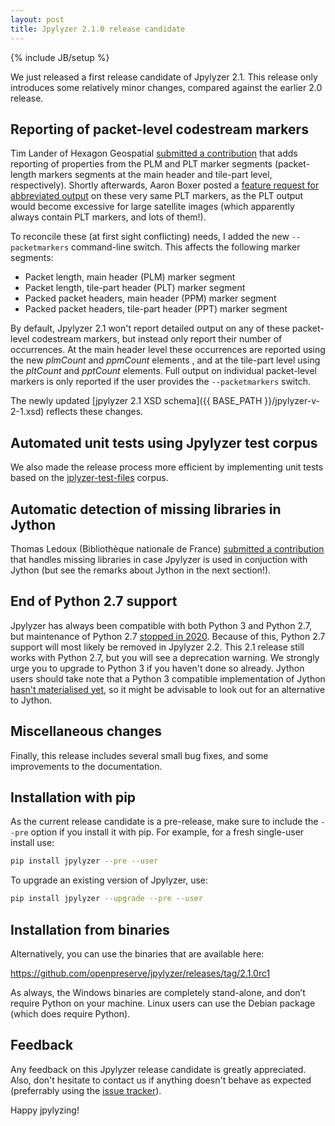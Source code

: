 ```yaml
---
layout: post
title: Jpylyzer 2.1.0 release candidate
---
```

{% include JB/setup %}

We just released a first release candidate of Jpylyzer 2.1. This release only introduces some relatively minor changes, compared against the earlier 2.0 release.

## Reporting of packet-level codestream markers

Tim Lander of Hexagon Geospatial [submitted a contribution](https://github.com/openpreserve/jpylyzer/pull/170) that adds reporting of properties from the PLM and PLT marker segments (packet-length markers segments at the main header and tile-part level, respectively). Shortly afterwards, Aaron Boxer posted a [feature request for abbreviated output](https://github.com/openpreserve/jpylyzer/issues/185) on these very same PLT markers, as the PLT output would become excessive for large satellite images (which apparently always contain PLT markers, and lots of them!). 

To reconcile these (at first sight conflicting) needs, I added the new `--packetmarkers` command-line switch. This affects the following marker segments:

- Packet length, main header (PLM) marker segment
- Packet length, tile-part header (PLT) marker segment
- Packed packet headers, main header (PPM) marker segment
- Packed packet headers, tile-part header (PPT) marker segment

 By default, Jpylyzer 2.1 won't report detailed output on any of these packet-level codestream markers, but instead only report their number of occurrences. At the main header level these occurrences are reported using the new *plmCount* and *ppmCount* elements , and at the tile-part level using the *pltCount* and *pptCount* elements. Full output on individual packet-level markers is only reported if the user provides the `--packetmarkers` switch.

The newly updated [jpylyzer 2.1 XSD schema]({{ BASE_PATH }}/jpylyzer-v-2-1.xsd) reflects these changes.

## Automated unit tests using Jpylyzer test corpus

We also made the release process more efficient by implementing unit tests based on the [jplyzer-test-files](https://github.com/openpreserve/jpylyzer-test-files) corpus.

## Automatic detection of missing libraries in Jython

Thomas Ledoux (Bibliothèque nationale de France) [submitted a contribution](https://github.com/openpreserve/jpylyzer/commit/6d2087fa8c0b61a432cc099a18909b1acccab16a) that handles missing libraries in case Jpylyzer is used in conjuction with Jython (but see the remarks about Jython in the next section!).

## End of Python 2.7 support

Jpylyzer has always been compatible with both Python 3 and Python 2.7, but maintenance of Python 2.7 [stopped in 2020](https://pythonclock.org/). Because of this, Python 2.7 support will most likely be removed in Jpylyzer 2.2. This 2.1 release still works with Python 2.7, but you will see a deprecation warning. We strongly urge you to upgrade to Python 3 if you haven't done so already. Jython users should take note that a Python 3 compatible implementation of Jython [hasn't materialised yet](https://github.com/jython/jython/issues/24), so it might be advisable to look out for an alternative to Jython.

## Miscellaneous changes

Finally, this release includes several small bug fixes, and some improvements to the documentation.

## Installation with pip

As the current release candidate is a pre-release, make sure to include the `--pre` option if you install it with pip. For example, for a fresh single-user install use: 

```bash
pip install jpylyzer --pre --user
```

To upgrade an existing version of Jpylyzer, use:

```bash
pip install jpylyzer --upgrade --pre --user
```

## Installation from binaries

Alternatively, you can use the binaries that are available here: 

<https://github.com/openpreserve/jpylyzer/releases/tag/2.1.0rc1>

As always, the Windows binaries are completely stand-alone, and don’t require Python on your machine. Linux users can use the Debian package (which does require Python).

## Feedback

Any feedback on this Jpylyzer release candidate is greatly appreciated. Also, don't hesitate to contact us if anything doesn't behave as expected (preferrably using the [issue tracker](https://github.com/openpreserve/jpylyzer/issues)).

Happy jpylyzing!
